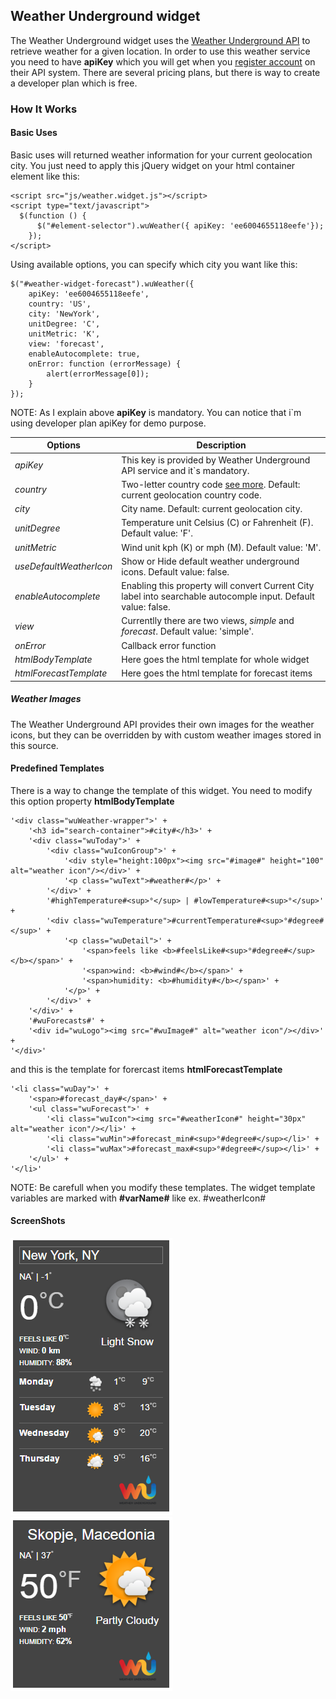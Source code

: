 ## Weather Underground widget
The Weather Underground widget uses the [Weather Underground API](https://www.wunderground.com/weather/api/) to retrieve weather for a given location. In order to use this weather service you need to have **apiKey** which you will get when you [register account](https://www.wunderground.com/weather/api/d/pricing.html) on their API system. There are several pricing plans, but there is way to create a developer plan which is free.

### How It Works
#### Basic Uses
Basic uses will returned weather information for your current geolocation city. You just need to apply this jQuery widget on your html container element like this:

```
<script src="js/weather.widget.js"></script>
<script type="text/javascript">
  $(function () {
	  $("#element-selector").wuWeather({ apiKey: 'ee6004655118eefe'});
	});
</script>
```

Using available options, you can specify which city you want like this:

```
$("#weather-widget-forecast").wuWeather({
    apiKey: 'ee6004655118eefe',
    country: 'US',
    city: 'NewYork',
    unitDegree: 'C',
    unitMetric: 'K',
    view: 'forecast',
    enableAutocomplete: true,
    onError: function (errorMessage) {
        alert(errorMessage[0]);
    }
});
```

NOTE: As I explain above **apiKey** is mandatory. You can notice that i`m using developer plan apiKey for demo purpose.

Options         | Description
------------- | -------------
*apiKey*  | This key is provided by Weather Underground API service and it`s mandatory.
*country* | Two-letter country code [see more](https://en.wikipedia.org/wiki/ISO_3166-1_alpha-2). Default: current geolocation country code.
*city*  | City name. Default: current geolocation city.
*unitDegree*  | Temperature unit Celsius (C) or Fahrenheit (F). Default value: 'F'.
*unitMetric*  | Wind unit kph (K) or mph (M). Default value: 'M'.
*useDefaultWeatherIcon*  | Show or Hide default weather underground icons. Default value: false.
*enableAutocomplete*  | Enabling this property will convert Current City label into searchable autocomple input. Default value: false.
*view*  | Currentlly there are two views, *simple* and *forecast*. Default value: 'simple'.
*onError* | Callback error function
*htmlBodyTemplate*  | Here goes the html template for whole widget
*htmlForecastTemplate*  | Here goes the html template for forecast items



##### Weather Images
The Weather Underground API provides their own images for the weather icons, but they can be overridden by with custom weather images stored in this source.

#### Predefined Templates

There is a way to change the template of this widget. You need to modify this option property **htmlBodyTemplate**

```
'<div class="wuWeather-wrapper">' +
    '<h3 id="search-container">#city#</h3>' +
    '<div class="wuToday">' +
        '<div class="wuIconGroup">' +
            '<div style="height:100px"><img src="#image#" height="100" alt="weather icon"/></div>' +
            '<p class="wuText">#weather#</p>' +
        '</div>' +
        '#highTemperature#<sup>°</sup> | #lowTemperature#<sup>°</sup>' +
        '<div class="wuTemperature">#currentTemperature#<sup>°#degree#</sup>' +
            '<p class="wuDetail">' +
                '<span>feels like <b>#feelsLike#<sup>°#degree#</sup></b></span>' +
                '<span>wind: <b>#wind#</b></span>' +
                '<span>humidity: <b>#humidity#</b></span>' +
            '</p>' +
        '</div>' +
    '</div>' +
    '#wuForecasts#' +
    '<div id="wuLogo"><img src="#wuImage#" alt="weather icon"/></div>' +
'</div>'
```

and this is the template for forercast items **htmlForecastTemplate**

```
'<li class="wuDay">' +
    '<span>#forecast_day#</span>' +
    '<ul class="wuForecast">' +
        '<li class="wuIcon"><img src="#weatherIcon#" height="30px" alt="weather icon"/></li>' +
        '<li class="wuMin">#forecast_min#<sup>°#degree#</sup></li>' +
        '<li class="wuMax">#forecast_max#<sup>°#degree#</sup></li>' +
    '</ul>' +
'</li>'
```

NOTE: Be carefull when you modify these templates. The widget template variables are marked with **#varName#** like ex. #weatherIcon#

#### ScreenShots

![image](https://github.com/Makfull/wuWidget/blob/master/wu2.PNG)     ![image](https://github.com/Makfull/wuWidget/blob/master/wu1.PNG)
